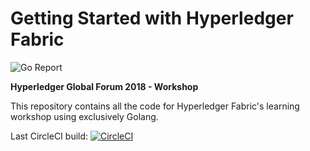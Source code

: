 # Getting Started with Hyperledger Fabric

![Go Report](https://goreportcard.com/badge/github.com/chainHero/resource-manager)

**Hyperledger Global Forum 2018 - Workshop**

This repository contains all the code for Hyperledger Fabric's learning workshop using exclusively Golang.

Last CircleCI build: [![CircleCI](https://circleci.com/gh/chainHero/resource-manager.svg?style=svg)](https://circleci.com/gh/chainHero/resource-manager)